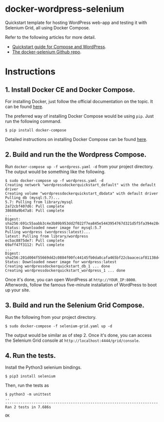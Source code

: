 # docker-wordpress-selenium
Quickstart template for hosting WordPress web-app and testing it with Selenium Grid, all using Docker Compose.

Refer to the following articles for more detail.
- [Quickstart guide for Compose and WordPress](https://docs.docker.com/compose/wordpress/).
- [The docker-selenium Github repo](https://github.com/SeleniumHQ/docker-selenium).

# Instructions

## 1. Install Docker CE and Docker Compose.

For installing Docker, just follow the official documentation on the topic. It can be found [here](https://docs.docker.com/install/).

The preferred way of installing Docker Compose would be using `pip`. Just run the following command.
```console
$ pip install docker-compose
```

Detailed instructions on installing Docker Compose can be found [here](https://docs.docker.com/compose/install/).

## 2. Build and run the the Wordpress Compose.

Run `docker-compose up -f wordpress.yaml -d` from your project directory. The output would be something like the following.

```console
$ sudo docker-compose up -f wordpress.yaml -d
Creating network "wordpressdockerquickstart_default" with the default driver
Creating volume "wordpressdockerquickstart_dbdata" with default driver
Pulling db (mysql:5.7)...
5.7: Pulling from library/mysql
2a72cbf407d6: Pull complete
38680a9b47a8: Pull complete
...
Digest: sha256:691c55aabb3c4e3b89b953dd2f022f7ea845e5443954767d321d5f5fa394e28c
Status: Downloaded newer image for mysql:5.7
Pulling wordpress (wordpress:latest)...
latest: Pulling from library/wordpress
ec5ac8875de7: Pull complete
69aff47f3112: Pull complete
...
Digest: sha256:201d004f55669dd2c0884f00fc44145fb0da8cafa465bf22cbaacecaf81138d4
Status: Downloaded newer image for wordpress:latest
Creating wordpressdockerquickstart_db_1 ... done
Creating wordpressdockerquickstart_wordpress_1 ... done
```

Once it's done, you can open WordPress at `http://YOUR_IP:8000`. Afterwords, follow the famous five-minute installation of WordPress to boot up your site.

## 3. Build and run the Selenium Grid Compose.

Run the following from your project directory. 
```console
$ sudo docker-compose -f selenium-grid.yaml up -d
```

The output would be similar as of step 2. Once it's done, you can access the Selenium Grid console at `http://localhost:4444/grid/console`.

## 4. Run the tests.

Install the Python3 selenium bindings.
```console
$ pip3 install selenium
```

Then, run the tests as
```console
$ python3 -m unittest
..
----------------------------------------------------------------------
Ran 2 tests in 7.686s

OK
```
